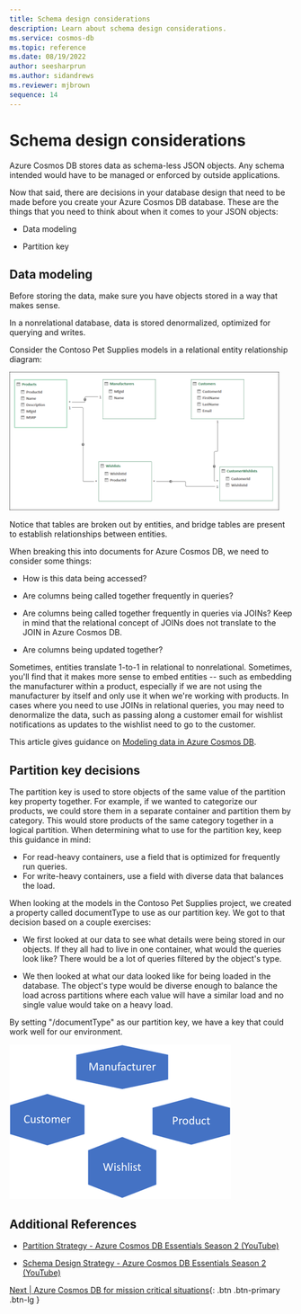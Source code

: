 ```yaml
---
title: Schema design considerations
description: Learn about schema design considerations.
ms.service: cosmos-db
ms.topic: reference
ms.date: 08/19/2022
author: seesharprun
ms.author: sidandrews
ms.reviewer: mjbrown
sequence: 14
---
```


# Schema design considerations

Azure Cosmos DB stores data as schema-less JSON objects. Any schema intended would have to be managed or enforced by outside applications.

Now that said, there are decisions in your database design that need to be made before you create your Azure Cosmos DB database. These are the things that you need to think about when it comes to your JSON objects:

- Data modeling

- Partition key

## Data modeling

Before storing the data, make sure you have objects stored in a way that makes sense.

In a nonrelational database, data is stored denormalized, optimized for querying and writes.

Consider the Contoso Pet Supplies models in a relational entity relationship diagram:

![Diagram showing the Contoso Pet Supplies relational database model.](media/schema-considerations/contoso-pet-supplies-relational-database-model.png)

Notice that tables are broken out by entities, and bridge tables are present to establish relationships between entities.

When breaking this into documents for Azure Cosmos DB, we need to consider some things:

- How is this data being accessed?

- Are columns being called together frequently in queries?

- Are columns being called together frequently in queries via JOINs? Keep in mind that the relational concept of JOINs does not translate to the JOIN in Azure Cosmos DB.

- Are columns being updated together?

Sometimes, entities translate 1-to-1 in relational to nonrelational. Sometimes, you'll find that it makes more sense to embed entities -- such as embedding the manufacturer within a product, especially if we are not using the manufacturer by itself and only use it when we're working with products. In cases where you need to use JOINs in relational queries, you may need to denormalize the data, such as passing along a customer email for wishlist notifications as updates to the wishlist need to go to the customer.

This article gives guidance on [Modeling data in Azure Cosmos DB](https://docs.microsoft.com/azure/cosmos-db/sql/modeling-data).

## Partition key decisions

The partition key is used to store objects of the same value of the partition key property together. For example, if we wanted to categorize our products, we could store them in a separate container and partition them by category. This would store products of the same category together in a logical partition. When determining what to use for the partition key, keep this guidance in mind:

- For read-heavy containers, use a field that is optimized for frequently run queries.
- For write-heavy containers, use a field with diverse data that balances the load.

When looking at the models in the Contoso Pet Supplies project, we created a property called documentType to use as our partition key. We got to that decision based on a couple exercises:

- We first looked at our data to see what details were being stored in our objects. If they all had to live in one container, what would the queries look like? There would be a lot of queries filtered by the object's type.

- We then looked at what our data looked like for being loaded in the database. The object's type would be diverse enough to balance the load across partitions where each value will have a similar load and no single value would take on a heavy load.

By setting "/documentType" as our partition key, we have a key that could work well for our environment.

![Diagram showing the Contoso Pet Supplies partitions.](media/schema-considerations/contoso-pet-supplies-partitions.png)

## Additional References

- [Partition Strategy - Azure Cosmos DB Essentials Season 2 (YouTube)](https://www.youtube.com/watch?v=QLgK8yhKd5U)

- [Schema Design Strategy - Azure Cosmos DB Essentials Season 2 (YouTube)](https://www.youtube.com/watch?v=bKDaL-GRSAM)

[Next &#124; Azure Cosmos DB for mission critical situations](mission-critical-situations-for-cosmos-db.md){: .btn .btn-primary .btn-lg }
